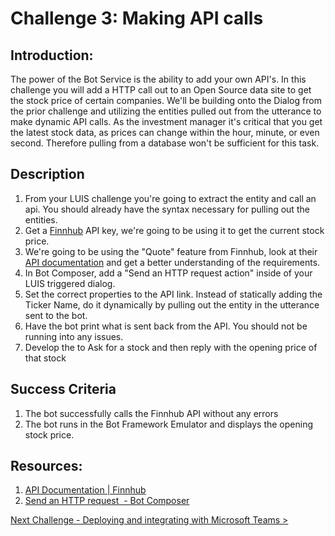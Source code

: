# Challenge 3: Making API calls

## Introduction:

The power of the Bot Service is the ability to add your own API's. In this challenge you will add a HTTP call out to an Open Source data site to get the stock price of certain companies. We'll be building onto the Dialog from the prior challenge and utilizing the entities pulled out from the utterance to make dynamic API calls. As the investment manager it's critical that you get the latest stock data, as prices can change within the hour, minute, or even second. Therefore pulling from a database won't be sufficient for this task.



## Description

1. From your LUIS challenge you're going to extract the entity and call an api. You should already have the syntax necessary for pulling out the entities.
2. Get a [Finnhub](https://finnhub.io/dashboard) API key, we're going to be using it to get the current stock price.
3. We're going to be using the "Quote" feature from Finnhub, look at their [API documentation](https://finnhub.io/docs/api#quote) and get a better understanding of the requirements.
4. In Bot Composer, add a "Send an HTTP request action" inside of your LUIS triggered dialog. 
5. Set the correct properties to the API link. Instead of statically adding the Ticker Name, do it dynamically by pulling out the entity in the utterance sent to the bot.
6. Have the bot print what is sent back from the API. You should not be running into any issues.
7. Develop the  to Ask for a stock and then reply with the opening price of that stock

## Success Criteria
1. The bot successfully calls the Finnhub API without any errors
2. The bot runs in the Bot Framework Emulator and displays the opening stock price.

## Resources:
1. [API Documentation | Finnhub](https://finnhub.io/docs/api)
2. [Send an HTTP request  - Bot Composer](https://docs.microsoft.com/en-us/composer/how-to-send-http-request)

[Next Challenge - Deploying and integrating with Microsoft Teams >](https://github.com/Microsoft-US-OCP-Conversational-AI/Conversational-AI-Attach-Play/blob/master/Student/Challenge4.md)
